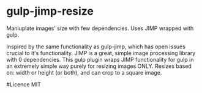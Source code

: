 # gulp-jimp-resize
Maniuplate images' size with few dependencies. Uses JIMP wrapped with gulp.

Inspired by the same functionality as gulp-jimp, which has open issues crucial to it's functionality. JIMP is a great, simple image processing library with 0 dependencies. This gulp plugin wraps JIMP functionality for gulp in an extremely simple way purely for resizing images ONLY. Resizes based on: width or height (or both), and can crop to a square image.


#Licence
MIT
